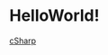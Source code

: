 # HelloWorld!

[cSharp](https://user-images.githubusercontent.com/90155763/196446859-ff9e0f35-c612-4a9d-b4bb-df3ce17d853d.PNG)
